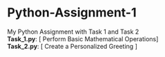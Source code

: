 # Python-Assignment-1
My Python Assignment with Task 1 and Task 2 
<br>
**Task_1.py**: [ Perform Basic Mathematical Operations]
<br>
**Task_2.py**: [  Create a Personalized Greeting ]
